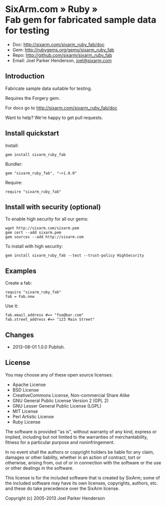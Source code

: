 # SixArm.com » Ruby » <br> Fab gem for fabricated sample data for testing

* Doc: <http://sixarm.com/sixarm_ruby_fab/doc>
* Gem: <http://rubygems.org/gems/sixarm_ruby_fab>
* Repo: <http://github.com/sixarm/sixarm_ruby_fab>
* Email: Joel Parker Henderson, <joel@sixarm.com>

## Introduction

Fabricate sample data suitable for testing.

Requires the Forgery gem.

For docs go to <http://sixarm.com/sixarm_ruby_fab/doc>

Want to help? We're happy to get pull requests.


## Install quickstart

Install:

    gem install sixarm_ruby_fab

Bundler:

    gem "sixarm_ruby_fab", "~>1.0.0"	

Require:

    require "sixarm_ruby_fab"


## Install with security (optional)

To enable high security for all our gems:

    wget http://sixarm.com/sixarm.pem
    gem cert --add sixarm.pem
    gem sources --add http://sixarm.com

To install with high security:

    gem install sixarm_ruby_fab --test --trust-policy HighSecurity


## Examples

Create a fab:

    require "sixarm_ruby_fab"
    fab = Fab.new

Use it:

    fab.email_address #=> "foo@bar.com"
    fab.street_address #=> "123 Main Street"


## Changes

* 2013-08-01 1.0.0 Publish.


## License

You may choose any of these open source licenses:

  * Apache License
  * BSD License
  * CreativeCommons License, Non-commercial Share Alike
  * GNU General Public License Version 2 (GPL 2)
  * GNU Lesser General Public License (LGPL)
  * MIT License
  * Perl Artistic License
  * Ruby License

The software is provided "as is", without warranty of any kind, 
express or implied, including but not limited to the warranties of 
merchantability, fitness for a particular purpose and noninfringement. 

In no event shall the authors or copyright holders be liable for any 
claim, damages or other liability, whether in an action of contract, 
tort or otherwise, arising from, out of or in connection with the 
software or the use or other dealings in the software.

This license is for the included software that is created by SixArm;
some of the included software may have its own licenses, copyrights, 
authors, etc. and these do take precedence over the SixArm license.

Copyright (c) 2005-2013 Joel Parker Henderson
